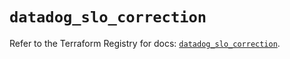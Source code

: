 # `datadog_slo_correction`

Refer to the Terraform Registry for docs: [`datadog_slo_correction`](https://registry.terraform.io/providers/datadog/datadog/3.60.1/docs/resources/slo_correction).
